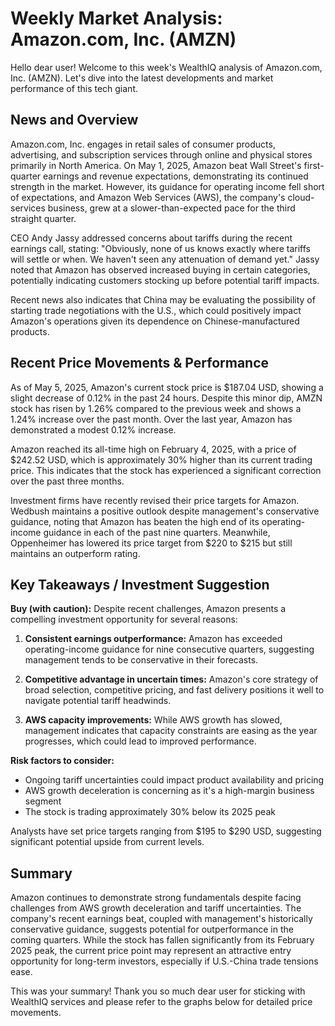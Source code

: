 # Weekly Market Analysis: Amazon.com, Inc. (AMZN)

Hello dear user! Welcome to this week's WealthIQ analysis of Amazon.com, Inc. (AMZN). Let's dive into the latest developments and market performance of this tech giant.

## News and Overview

Amazon.com, Inc. engages in retail sales of consumer products, advertising, and subscription services through online and physical stores primarily in North America. On May 1, 2025, Amazon beat Wall Street's first-quarter earnings and revenue expectations, demonstrating its continued strength in the market. However, its guidance for operating income fell short of expectations, and Amazon Web Services (AWS), the company's cloud-services business, grew at a slower-than-expected pace for the third straight quarter.

CEO Andy Jassy addressed concerns about tariffs during the recent earnings call, stating: "Obviously, none of us knows exactly where tariffs will settle or when. We haven't seen any attenuation of demand yet." Jassy noted that Amazon has observed increased buying in certain categories, potentially indicating customers stocking up before potential tariff impacts.

Recent news also indicates that China may be evaluating the possibility of starting trade negotiations with the U.S., which could positively impact Amazon's operations given its dependence on Chinese-manufactured products.

## Recent Price Movements & Performance

As of May 5, 2025, Amazon's current stock price is $187.04 USD, showing a slight decrease of 0.12% in the past 24 hours. Despite this minor dip, AMZN stock has risen by 1.26% compared to the previous week and shows a 1.24% increase over the past month. Over the last year, Amazon has demonstrated a modest 0.12% increase.

Amazon reached its all-time high on February 4, 2025, with a price of $242.52 USD, which is approximately 30% higher than its current trading price. This indicates that the stock has experienced a significant correction over the past three months.

Investment firms have recently revised their price targets for Amazon. Wedbush maintains a positive outlook despite management's conservative guidance, noting that Amazon has beaten the high end of its operating-income guidance in each of the past nine quarters. Meanwhile, Oppenheimer has lowered its price target from $220 to $215 but still maintains an outperform rating.

## Key Takeaways / Investment Suggestion

**Buy (with caution):** Despite recent challenges, Amazon presents a compelling investment opportunity for several reasons:

1. **Consistent earnings outperformance:** Amazon has exceeded operating-income guidance for nine consecutive quarters, suggesting management tends to be conservative in their forecasts.

2. **Competitive advantage in uncertain times:** Amazon's core strategy of broad selection, competitive pricing, and fast delivery positions it well to navigate potential tariff headwinds.

3. **AWS capacity improvements:** While AWS growth has slowed, management indicates that capacity constraints are easing as the year progresses, which could lead to improved performance.

**Risk factors to consider:**
- Ongoing tariff uncertainties could impact product availability and pricing
- AWS growth deceleration is concerning as it's a high-margin business segment
- The stock is trading approximately 30% below its 2025 peak

Analysts have set price targets ranging from $195 to $290 USD, suggesting significant potential upside from current levels.

## Summary

Amazon continues to demonstrate strong fundamentals despite facing challenges from AWS growth deceleration and tariff uncertainties. The company's recent earnings beat, coupled with management's historically conservative guidance, suggests potential for outperformance in the coming quarters. While the stock has fallen significantly from its February 2025 peak, the current price point may represent an attractive entry opportunity for long-term investors, especially if U.S.-China trade tensions ease.

This was your summary! Thank you so much dear user for sticking with WealthIQ services and please refer to the graphs below for detailed price movements.